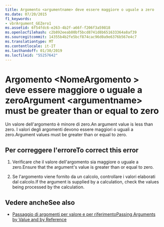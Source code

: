 ```yaml
---
title: Argomento <argumentname> deve essere maggiore o uguale a zero
ms.date: 07/20/2015
f1_keywords:
- vbrArgument_GEZero1
ms.assetid: 6f54fdc6-e263-4b2f-a66f-f206f3a59818
ms.openlocfilehash: c2b892eeab80bf5bcd8741d8b651633364a8af39
ms.sourcegitcommit: 14355b4b2fe5bcf874cac96d0a9e6376b567e4c7
ms.translationtype: MT
ms.contentlocale: it-IT
ms.lasthandoff: 01/30/2019
ms.locfileid: "55257642"
---
```

# <a name="argument-argumentname-must-be-greater-than-or-equal-to-zero"></a><span data-ttu-id="6c208-102">Argomento \<NomeArgomento > deve essere maggiore o uguale a zero</span><span class="sxs-lookup"><span data-stu-id="6c208-102">Argument \<argumentname> must be greater than or equal to zero</span></span>
<span data-ttu-id="6c208-103">Un valore dell'argomento è minore di zero.</span><span class="sxs-lookup"><span data-stu-id="6c208-103">An argument value is less than zero.</span></span> <span data-ttu-id="6c208-104">I valori degli argomenti devono essere maggiori o uguali a zero.</span><span class="sxs-lookup"><span data-stu-id="6c208-104">Argument values must be greater than or equal to zero.</span></span>  
  
## <a name="to-correct-this-error"></a><span data-ttu-id="6c208-105">Per correggere l'errore</span><span class="sxs-lookup"><span data-stu-id="6c208-105">To correct this error</span></span>  
  
1.  <span data-ttu-id="6c208-106">Verificare che il valore dell'argomento sia maggiore o uguale a zero.</span><span class="sxs-lookup"><span data-stu-id="6c208-106">Ensure that the argument's value is greater than or equal to zero.</span></span>  
  
2.  <span data-ttu-id="6c208-107">Se l'argomento viene fornito da un calcolo, controllare i valori elaborati dal calcolo.</span><span class="sxs-lookup"><span data-stu-id="6c208-107">If the argument is supplied by a calculation, check the values being processed by the calculation.</span></span>  
  
## <a name="see-also"></a><span data-ttu-id="6c208-108">Vedere anche</span><span class="sxs-lookup"><span data-stu-id="6c208-108">See also</span></span>
- [<span data-ttu-id="6c208-109">Passaggio di argomenti per valore e per riferimento</span><span class="sxs-lookup"><span data-stu-id="6c208-109">Passing Arguments by Value and by Reference</span></span>](../../visual-basic/programming-guide/language-features/procedures/passing-arguments-by-value-and-by-reference.md)

